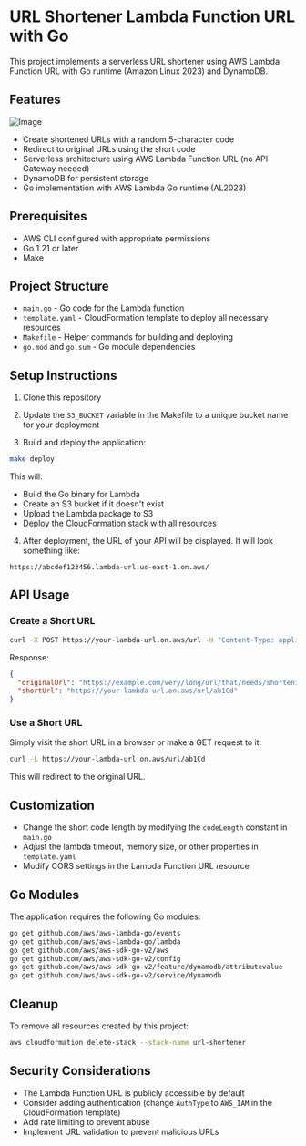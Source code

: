 # URL Shortener Lambda Function URL with Go

This project implements a serverless URL shortener using AWS Lambda Function URL with Go runtime (Amazon Linux 2023) and DynamoDB.

## Features
![Image](https://github.com/user-attachments/assets/617bb323-fa57-498d-a109-bd6b9df07f32)
- Create shortened URLs with a random 5-character code
- Redirect to original URLs using the short code
- Serverless architecture using AWS Lambda Function URL (no API Gateway needed)
- DynamoDB for persistent storage
- Go implementation with AWS Lambda Go runtime (AL2023)

## Prerequisites

- AWS CLI configured with appropriate permissions
- Go 1.21 or later
- Make

## Project Structure

- `main.go` - Go code for the Lambda function
- `template.yaml` - CloudFormation template to deploy all necessary resources
- `Makefile` - Helper commands for building and deploying
- `go.mod` and `go.sum` - Go module dependencies

## Setup Instructions

1. Clone this repository

2. Update the `S3_BUCKET` variable in the Makefile to a unique bucket name for your deployment

3. Build and deploy the application:

```bash
make deploy
```

This will:
- Build the Go binary for Lambda
- Create an S3 bucket if it doesn't exist
- Upload the Lambda package to S3
- Deploy the CloudFormation stack with all resources

4. After deployment, the URL of your API will be displayed. It will look something like:
```
https://abcdef123456.lambda-url.us-east-1.on.aws/
```

## API Usage

### Create a Short URL

```bash
curl -X POST https://your-lambda-url.on.aws/url -H "Content-Type: application/json" -d '{"url":"https://example.com/very/long/url/that/needs/shortening"}'
```

Response:
```json
{
  "originalUrl": "https://example.com/very/long/url/that/needs/shortening",
  "shortUrl": "https://your-lambda-url.on.aws/url/ab1Cd"
}
```

### Use a Short URL

Simply visit the short URL in a browser or make a GET request to it:

```bash
curl -L https://your-lambda-url.on.aws/url/ab1Cd
```

This will redirect to the original URL.

## Customization

- Change the short code length by modifying the `codeLength` constant in `main.go`
- Adjust the lambda timeout, memory size, or other properties in `template.yaml`
- Modify CORS settings in the Lambda Function URL resource

## Go Modules

The application requires the following Go modules:

```bash
go get github.com/aws/aws-lambda-go/events
go get github.com/aws/aws-lambda-go/lambda
go get github.com/aws/aws-sdk-go-v2/aws
go get github.com/aws/aws-sdk-go-v2/config
go get github.com/aws/aws-sdk-go-v2/feature/dynamodb/attributevalue
go get github.com/aws/aws-sdk-go-v2/service/dynamodb
```

## Cleanup

To remove all resources created by this project:

```bash
aws cloudformation delete-stack --stack-name url-shortener
```

## Security Considerations

- The Lambda Function URL is publicly accessible by default
- Consider adding authentication (change `AuthType` to `AWS_IAM` in the CloudFormation template)
- Add rate limiting to prevent abuse
- Implement URL validation to prevent malicious URLs
